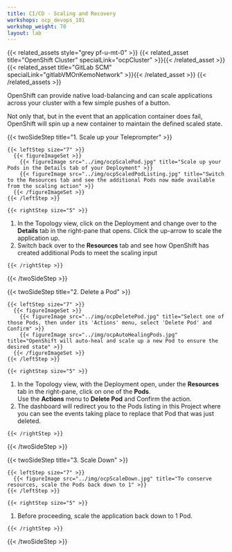 ```yaml
---
title: CI/CD - Scaling and Recovery
workshops: ocp_devops_101
workshop_weight: 70
layout: lab
---
```


{{< related_assets style="grey pf-u-mt-0" >}}
  {{< related_asset title="OpenShift Cluster" specialLink="ocpCluster" >}}{{< /related_asset >}}
  {{< related_asset title="GitLab SCM" specialLink="gitlabVMOnKemoNetwork" >}}{{< /related_asset >}}
{{< /related_assets >}}

OpenShift can provide native load-balancing and can scale applications across your cluster with a few simple pushes of a button.

Not only that, but in the event that an application container does fail, OpenShift will spin up a new container to maintain the defined scaled state.

{{< twoSideStep title="1. Scale up your Teleprompter" >}}
    
    {{< leftStep size="7" >}}
      {{< figureImageSet >}}
        {{< figureImage src="../img/ocpScalePod.jpg" title="Scale up your Pods in the Details tab of your Deployment" >}}
        {{< figureImage src="../img/ocpScaledPodListing.jpg" title="Switch to the Resources tab and see the additional Pods now made available from the scaling action" >}}
      {{< /figureImageSet >}}
    {{< /leftStep >}}

    {{< rightStep size="5" >}}

<ol>
  <li>In the Topology view, click on the Deployment and change over to the <strong>Details</strong> tab in the right-pane that opens.  Click the up-arrow to scale the application up.</li>
  <li>Switch back over to the <strong>Resources</strong> tab and see how OpenShift has created additional Pods to meet the scaling input</li>
</ol>

    {{< /rightStep >}}
{{< /twoSideStep >}}

{{< twoSideStep title="2. Delete a Pod" >}}
    
    {{< leftStep size="7" >}}
      {{< figureImageSet >}}
        {{< figureImage src="../img/ocpDeletePod.jpg" title="Select one of those Pods, then under its 'Actions' menu, select 'Delete Pod' and Confirm" >}}
        {{< figureImage src="../img/ocpAutoHealingPods.jpg" title="OpenShift will auto-heal and scale up a new Pod to ensure the desired state" >}}
      {{< /figureImageSet >}}
    {{< /leftStep >}}

    {{< rightStep size="5" >}}

<ol>
  <li>In the Topology view, with the Deployment open, under the <strong>Resources</strong> tab in the right-pane, click on one of the <strong>Pods</strong>.<br />Use the <strong>Actions</strong> menu to <strong>Delete Pod</strong> and Confirm the action.</li>
  <li>The dashboard will redirect you to the Pods listing in this Project where you can see the events taking place to replace that Pod that was just deleted.</li>
</ol>

    {{< /rightStep >}}
{{< /twoSideStep >}}

{{< twoSideStep title="3. Scale Down" >}}
    
    {{< leftStep size="7" >}}
      {{< figureImage src="../img/ocpScaleDown.jpg" title="To conserve resources, scale the Pods back down to 1" >}}
    {{< /leftStep >}}

    {{< rightStep size="5" >}}

<ol>
  <li>Before proceeding, scale the application back down to 1 Pod.</li>
</ol>

    {{< /rightStep >}}
{{< /twoSideStep >}}